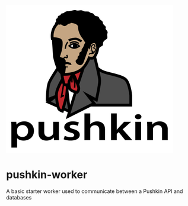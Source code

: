 <img src="/images/pushkin_w_text.png" height="400" width="450">

# pushkin-worker
A basic starter worker used to communicate between a Pushkin API and databases
